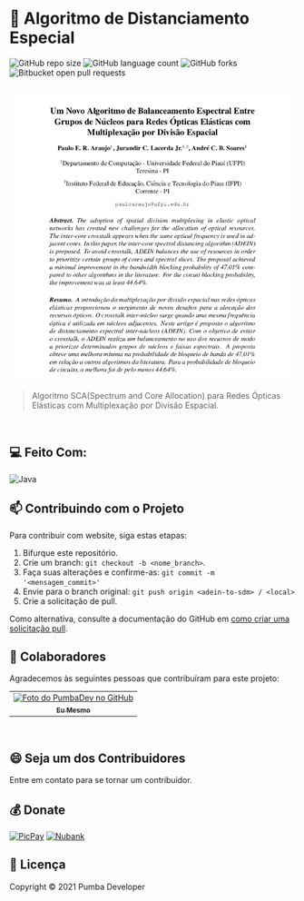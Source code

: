 # 🚀 Algoritmo de Distanciamento Especial 

![GitHub repo size](https://img.shields.io/github/repo-size/pumba-dev/adein-to-sdm?style=for-the-badge)
![GitHub language count](https://img.shields.io/github/languages/count/pumba-dev/adein-to-sdm?style=for-the-badge)
![GitHub forks](https://img.shields.io/github/forks/pumba-dev/adein-to-sdm?style=for-the-badge)
![Bitbucket open pull requests](https://img.shields.io/github/issues-pr/pumba-dev/adein-to-sdm?style=for-the-badge)

<br>

<img src="Images/artigo.png" alt="Foto do Cabeçalho do Artigo">


> Algoritmo SCA(Spectrum and Core Allocation) para Redes Ópticas Elásticas com Multiplexação por Divisão Espacial.

<br>

## 💻 Feito Com:
![Java](https://img.shields.io/badge/Java-ED8B00?style=for-the-badge&logo=java&logoColor=white)


## 📫 Contribuindo com o Projeto
<!---Se o seu README for longo ou se você tiver algum processo ou etapas específicas que deseja que os contribuidores sigam, considere a criação de um arquivo CONTRIBUTING.md separado--->
Para contribuir com website, siga estas etapas:

1. Bifurque este repositório.
2. Crie um branch: `git checkout -b <nome_branch>`.
3. Faça suas alterações e confirme-as: `git commit -m '<mensagem_commit>'`
4. Envie para o branch original: `git push origin <adein-to-sdm> / <local>`
5. Crie a solicitação de pull.

Como alternativa, consulte a documentação do GitHub em [como criar uma solicitação pull](https://help.github.com/en/github/collaborating-with-issues-and-pull-requests/creating-a-pull-request).


## 🤝 Colaboradores

Agradecemos às seguintes pessoas que contribuíram para este projeto:

<table>
  <tr>
    <td align="center">
      <a href="https://github.com/pumba-dev">
        <img src="https://static.wikia.nocookie.net/disneypt/images/c/cf/It_means_no_worries.png/revision/latest?cb=20200128144126&path-prefix=pt" width="100px;" alt="Foto do PumbaDev no GitHub"/><br>
        <sub>
          <b>Eu Mesmo</b>
        </sub>
      </a>
    </td>
  </tr>
</table>

<br>

## 😄 Seja um dos Contribuidores<br>

Entre em contato para se tornar um contribuidor.


## 💰 Donate

[![PicPay](https://img.shields.io/badge/PicPay-%40PumbaDev%20-brightgreen)](https://picpay.me/pumbadev)
[![Nubank](https://img.shields.io/badge/Nubank-Pix%20QR%20Code-blueviolet)](https://nubank.com.br/pagar/1ou9f/ifu2K7YNO7)


## 📝 Licença

Copyright © 2021 Pumba Developer
